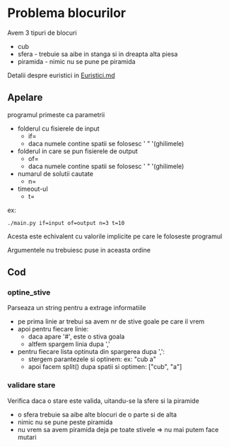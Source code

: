 # Problema blocurilor

Avem 3 tipuri de blocuri

* cub
* sfera - trebuie sa aibe in stanga si in dreapta alta piesa
* piramida -  nimic nu se pune pe piramida

Detalii despre euristici in [Euristici.md](Euristici.md)

## Apelare

programul primeste ca parametrii

* folderul cu fisierele de input
	* if=<nume>
	* daca numele contine spatii se folosesc ' " '(ghilimele)
* folderul in care se pun fisierele de output
	* of=<nume>
	* daca numele contine spatii se folosesc ' " '(ghilimele)
* numarul de solutii cautate
	* n=<nr>
* timeout-ul
	* t=<sec>

ex:
```
./main.py if=input of=output n=3 t=10
```

Acesta este echivalent cu valorile implicite pe care le foloseste programul

Argumentele nu trebuiesc puse in aceasta ordine

## Cod

### optine_stive

Parseaza un string pentru a extrage informatiile

* pe prima linie ar trebui sa avem nr de stive goale pe care il vrem
* apoi pentru fiecare linie:
	* daca apare '#', este o stiva goala
	* altfem spargem linia dupa ','
* pentru fiecare lista optinuta din spargerea dupa ',':
	* stergem parantezele si optinem: <tip> <valoare> ex: "cub a"
	* apoi facem split() dupa spatii si optimen: ["cub", "a"]

### validare stare

Verifica daca o stare este valida, uitandu-se la sfere si la piramide

* o sfera trebuie sa aibe alte blocuri de o parte si de alta
* nimic nu se pune peste piramida
* nu vrem sa avem piramida deja pe toate stivele => nu mai putem face mutari
